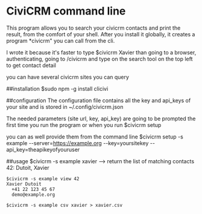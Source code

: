 # CiviCRM command line
This program allows you to search your civicrm contacts and print the result, from the comfort of your shell. 
After you install it globally, it creates a program *civicrm" you can call from the cli.


I wrote it because it's faster to type
    $civicrm Xavier
than going to a browser, authenticating, going to /civicrm and type on the search tool on the top left to get contact detail 

you can have several civicrm sites you can query

##installation
$sudo npm -g install clicivi

##configuration
The configuration file contains all the key and api_keys of your site and is stored in ~/.config/civicrm.json

The needed parameters (site url, key, api_key) are going to be prompted the first time you run the program or when you run 
    $civicrm setup

you can as well provide them from the command line
    $civicrm setup -s example --server=https://example.org --key=yoursitekey --api_key=theapikeyofyouruser


##usage
    $civicrm -s example xavier
    --> return the list of matching contacts
    42: Dutoit, Xavier

    $civicrm -s example view 42
    Xavier Dutoit
      +41 22 123 45 67
      demo@example.org

    $civicrm -s example csv xavier > xavier.csv

